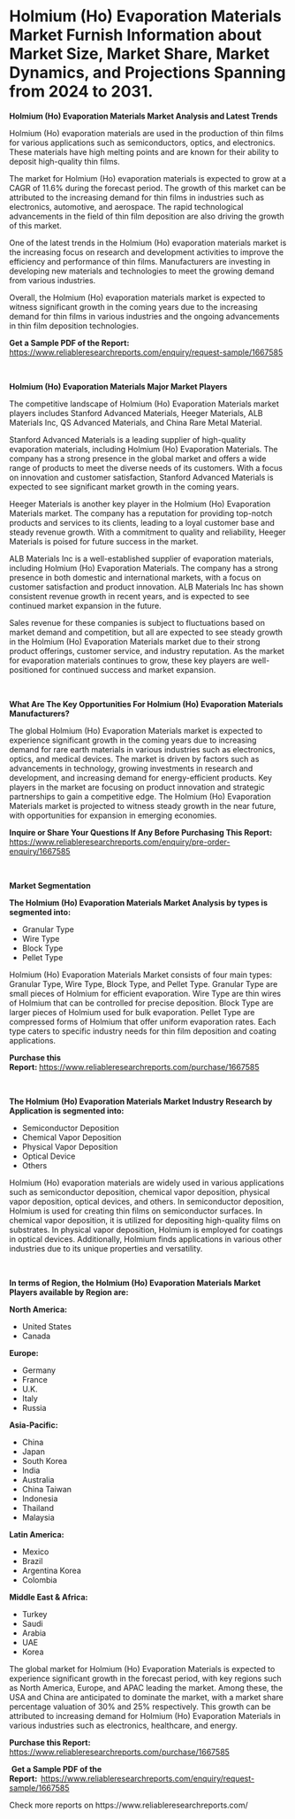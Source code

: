 <p><h1>Holmium (Ho) Evaporation Materials Market Furnish Information about Market Size, Market Share, Market Dynamics, and Projections Spanning from 2024 to 2031.</h1></p><p><strong>Holmium (Ho) Evaporation Materials Market Analysis and Latest Trends</strong></p>
<p><p>Holmium (Ho) evaporation materials are used in the production of thin films for various applications such as semiconductors, optics, and electronics. These materials have high melting points and are known for their ability to deposit high-quality thin films.</p><p>The market for Holmium (Ho) evaporation materials is expected to grow at a CAGR of 11.6% during the forecast period. The growth of this market can be attributed to the increasing demand for thin films in industries such as electronics, automotive, and aerospace. The rapid technological advancements in the field of thin film deposition are also driving the growth of this market.</p><p>One of the latest trends in the Holmium (Ho) evaporation materials market is the increasing focus on research and development activities to improve the efficiency and performance of thin films. Manufacturers are investing in developing new materials and technologies to meet the growing demand from various industries.</p><p>Overall, the Holmium (Ho) evaporation materials market is expected to witness significant growth in the coming years due to the increasing demand for thin films in various industries and the ongoing advancements in thin film deposition technologies.</p></p>
<p><strong>Get a Sample PDF of the Report:&nbsp;</strong> <a href="https://www.reliableresearchreports.com/enquiry/request-sample/1667585">https://www.reliableresearchreports.com/enquiry/request-sample/1667585</a></p>
<p>&nbsp;</p>
<p><strong>Holmium (Ho) Evaporation Materials Major Market Players</strong></p>
<p><p>The competitive landscape of Holmium (Ho) Evaporation Materials market players includes Stanford Advanced Materials, Heeger Materials, ALB Materials Inc, QS Advanced Materials, and China Rare Metal Material. </p><p>Stanford Advanced Materials is a leading supplier of high-quality evaporation materials, including Holmium (Ho) Evaporation Materials. The company has a strong presence in the global market and offers a wide range of products to meet the diverse needs of its customers. With a focus on innovation and customer satisfaction, Stanford Advanced Materials is expected to see significant market growth in the coming years.</p><p>Heeger Materials is another key player in the Holmium (Ho) Evaporation Materials market. The company has a reputation for providing top-notch products and services to its clients, leading to a loyal customer base and steady revenue growth. With a commitment to quality and reliability, Heeger Materials is poised for future success in the market.</p><p>ALB Materials Inc is a well-established supplier of evaporation materials, including Holmium (Ho) Evaporation Materials. The company has a strong presence in both domestic and international markets, with a focus on customer satisfaction and product innovation. ALB Materials Inc has shown consistent revenue growth in recent years, and is expected to see continued market expansion in the future.</p><p>Sales revenue for these companies is subject to fluctuations based on market demand and competition, but all are expected to see steady growth in the Holmium (Ho) Evaporation Materials market due to their strong product offerings, customer service, and industry reputation. As the market for evaporation materials continues to grow, these key players are well-positioned for continued success and market expansion.</p></p>
<p>&nbsp;</p>
<p><strong>What Are The Key Opportunities For Holmium (Ho) Evaporation Materials Manufacturers?</strong></p>
<p><p>The global Holmium (Ho) Evaporation Materials market is expected to experience significant growth in the coming years due to increasing demand for rare earth materials in various industries such as electronics, optics, and medical devices. The market is driven by factors such as advancements in technology, growing investments in research and development, and increasing demand for energy-efficient products. Key players in the market are focusing on product innovation and strategic partnerships to gain a competitive edge. The Holmium (Ho) Evaporation Materials market is projected to witness steady growth in the near future, with opportunities for expansion in emerging economies.</p></p>
<p><strong>Inquire or Share Your Questions If Any Before Purchasing This Report:</strong> <a href="https://www.reliableresearchreports.com/enquiry/pre-order-enquiry/1667585">https://www.reliableresearchreports.com/enquiry/pre-order-enquiry/1667585</a></p>
<p>&nbsp;</p>
<p><strong>Market Segmentation</strong></p>
<p><strong>The Holmium (Ho) Evaporation Materials Market Analysis by types is segmented into:</strong></p>
<p><ul><li>Granular Type</li><li>Wire Type</li><li>Block Type</li><li>Pellet Type</li></ul></p>
<p><p>Holmium (Ho) Evaporation Materials Market consists of four main types: Granular Type, Wire Type, Block Type, and Pellet Type. Granular Type are small pieces of Holmium for efficient evaporation. Wire Type are thin wires of Holmium that can be controlled for precise deposition. Block Type are larger pieces of Holmium used for bulk evaporation. Pellet Type are compressed forms of Holmium that offer uniform evaporation rates. Each type caters to specific industry needs for thin film deposition and coating applications.</p></p>
<p><strong>Purchase this Report:&nbsp;</strong><a href="https://www.reliableresearchreports.com/purchase/1667585">https://www.reliableresearchreports.com/purchase/1667585</a></p>
<p>&nbsp;</p>
<p><strong>The Holmium (Ho) Evaporation Materials Market Industry Research by Application is segmented into:</strong></p>
<p><ul><li>Semiconductor Deposition</li><li>Chemical Vapor Deposition</li><li>Physical Vapor Deposition</li><li>Optical Device</li><li>Others</li></ul></p>
<p><p>Holmium (Ho) evaporation materials are widely used in various applications such as semiconductor deposition, chemical vapor deposition, physical vapor deposition, optical devices, and others. In semiconductor deposition, Holmium is used for creating thin films on semiconductor surfaces. In chemical vapor deposition, it is utilized for depositing high-quality films on substrates. In physical vapor deposition, Holmium is employed for coatings in optical devices. Additionally, Holmium finds applications in various other industries due to its unique properties and versatility.</p></p>
<p>&nbsp;</p>
<p><strong>In terms of Region, the Holmium (Ho) Evaporation Materials Market Players available by Region are:</strong></p>
<p>
    <p> <strong> North America: </strong>
        <ul>
            <li>United States</li>
            <li>Canada</li>
        </ul>
        </p> 
    <p> <strong> Europe: </strong>
        <ul>
            <li>Germany</li>
            <li>France</li>
            <li>U.K.</li>
            <li>Italy</li>
            <li>Russia</li>
        </ul>
        </p> 
    <p> <strong> Asia-Pacific: </strong>
        <ul>
            <li>China</li>
            <li>Japan</li>
            <li>South Korea</li>
            <li>India</li>
            <li>Australia</li>
            <li>China Taiwan</li>
            <li>Indonesia</li>
            <li>Thailand</li>
            <li>Malaysia</li>
        </ul>
        </p> 
    <p> <strong> Latin America: </strong>
        <ul>
            <li>Mexico</li>
            <li>Brazil</li>
            <li>Argentina Korea</li>
            <li>Colombia</li>
        </ul>
        </p> 
    <p> <strong> Middle East & Africa: </strong>
        <ul>
            <li>Turkey</li>
            <li>Saudi</li>
            <li>Arabia</li>
            <li>UAE</li>
            <li>Korea</li>
        </ul>
    </p>
    </p>
<p><p>The global market for Holmium (Ho) Evaporation Materials is expected to experience significant growth in the forecast period, with key regions such as North America, Europe, and APAC leading the market. Among these, the USA and China are anticipated to dominate the market, with a market share percentage valuation of 30% and 25% respectively. This growth can be attributed to increasing demand for Holmium (Ho) Evaporation Materials in various industries such as electronics, healthcare, and energy.</p></p>
<p><strong>Purchase this Report: </strong><a href="https://www.reliableresearchreports.com/purchase/1667585">https://www.reliableresearchreports.com/purchase/1667585</a></p>
<p>&nbsp;<strong>Get a Sample PDF of the Report:&nbsp;&nbsp;</strong><a href="https://www.reliableresearchreports.com/enquiry/request-sample/1667585">https://www.reliableresearchreports.com/enquiry/request-sample/1667585</a></p>
<p><strong></strong></p>
<p>Check more reports on https://www.reliableresearchreports.com/</p>